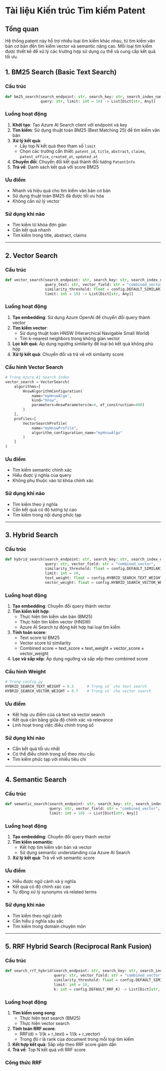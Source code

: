 # Tài liệu Kiến trúc Tìm kiếm Patent

## Tổng quan
Hệ thống patent này hỗ trợ nhiều loại tìm kiếm khác nhau, từ tìm kiếm văn bản cơ bản đến tìm kiếm vector và semantic nâng cao. Mỗi loại tìm kiếm được thiết kế để xử lý các trường hợp sử dụng cụ thể và cung cấp kết quả tối ưu.

## 1. BM25 Search (Basic Text Search)

### Cấu trúc
```python
def bm25_search(search_endpoint: str, search_key: str, search_index_name: str,
                query: str, limit: int = 10) -> List[Dict[str, Any]]
```

### Luồng hoạt động
1. **Khởi tạo**: Tạo Azure AI Search client với endpoint và key
2. **Tìm kiếm**: Sử dụng thuật toán BM25 (Best Matching 25) để tìm kiếm văn bản
3. **Xử lý kết quả**: 
   - Lấy top N kết quả theo tham số `limit`
   - Chọn các trường cần thiết: `patent_id`, `title`, `abstract`, `claims`, `patent_office`, `created_at`, `updated_at`
4. **Chuyển đổi**: Chuyển đổi kết quả thành đối tượng `PatentInfo`
5. **Trả về**: Danh sách kết quả với score BM25

### Ưu điểm
- Nhanh và hiệu quả cho tìm kiếm văn bản cơ bản
- Sử dụng thuật toán BM25 đã được tối ưu hóa
- Không cần xử lý vector

### Sử dụng khi nào
- Tìm kiếm từ khóa đơn giản
- Cần kết quả nhanh
- Tìm kiếm trong title, abstract, claims

---

## 2. Vector Search

### Cấu trúc
```python
def vector_search(search_endpoint: str, search_key: str, search_index_name: str,
                  query_text: str, vector_field: str = "combined_vector",
                  similarity_threshold: float = config.DEFAULT_SIMILARITY_THRESHOLD, 
                  limit: int = 10) -> List[Dict[str, Any]]
```

### Luồng hoạt động
1. **Tạo embedding**: Sử dụng Azure OpenAI để chuyển đổi query thành vector
2. **Tìm kiếm vector**: 
   - Sử dụng thuật toán HNSW (Hierarchical Navigable Small World)
   - Tìm k-nearest neighbors trong không gian vector
3. **Lọc kết quả**: Áp dụng ngưỡng similarity để loại bỏ kết quả không phù hợp
4. **Xử lý kết quả**: Chuyển đổi và trả về với similarity score

### Cấu hình Vector Search
```python
# Trong Azure AI Search Index
vector_search = VectorSearch(
    algorithms=[
        HnswAlgorithmConfiguration(
            name="myHnswAlgo",
            kind="hnsw",
            parameters=HnswParameters(m=4, ef_construction=400)
        )
    ],
    profiles=[
        VectorSearchProfile(
            name="myHnswProfile",
            algorithm_configuration_name="myHnswAlgo"
        )
    ]
)
```

### Ưu điểm
- Tìm kiếm semantic chính xác
- Hiểu được ý nghĩa của query
- Không phụ thuộc vào từ khóa chính xác

### Sử dụng khi nào
- Tìm kiếm theo ý nghĩa
- Cần kết quả có độ tương tự cao
- Tìm kiếm trong nội dung phức tạp

---

## 3. Hybrid Search

### Cấu trúc
```python
def hybrid_search(search_endpoint: str, search_key: str, search_index_name: str,
                  query: str, vector_field: str = "combined_vector",
                  similarity_threshold: float = config.DEFAULT_SIMILARITY_THRESHOLD, 
                  limit: int = 10,
                  text_weight: float = config.HYBRID_SEARCH_TEXT_WEIGHT,
                  vector_weight: float = config.HYBRID_SEARCH_VECTOR_WEIGHT) -> List[Dict[str, Any]]
```

### Luồng hoạt động
1. **Tạo embedding**: Chuyển đổi query thành vector
2. **Tìm kiếm kết hợp**: 
   - Thực hiện tìm kiếm văn bản (BM25)
   - Thực hiện tìm kiếm vector (HNSW)
   - Azure AI Search tự động kết hợp hai loại tìm kiếm
3. **Tính toán score**: 
   - Text score từ BM25
   - Vector score từ similarity
   - Combined score = text_score × text_weight + vector_score × vector_weight
4. **Lọc và sắp xếp**: Áp dụng ngưỡng và sắp xếp theo combined score

### Cấu hình Weight
```python
# Trong config.py
HYBRID_SEARCH_TEXT_WEIGHT = 0.3      # Trọng số cho text search
HYBRID_SEARCH_VECTOR_WEIGHT = 0.7    # Trọng số cho vector search
```

### Ưu điểm
- Kết hợp ưu điểm của cả text và vector search
- Kết quả cân bằng giữa độ chính xác và relevance
- Linh hoạt trong việc điều chỉnh trọng số

### Sử dụng khi nào
- Cần kết quả tối ưu nhất
- Có thể điều chỉnh trọng số theo nhu cầu
- Tìm kiếm phức tạp với nhiều tiêu chí

---

## 4. Semantic Search

### Cấu trúc
```python
def semantic_search(search_endpoint: str, search_key: str, search_index_name: str,
                    query: str, vector_field: str = "combined_vector", 
                    limit: int = 10) -> List[Dict[str, Any]]
```

### Luồng hoạt động
1. **Tạo embedding**: Chuyển đổi query thành vector
2. **Tìm kiếm semantic**: 
   - Kết hợp tìm kiếm văn bản và vector
   - Sử dụng semantic understanding của Azure AI Search
3. **Xử lý kết quả**: Trả về với semantic score

### Ưu điểm
- Hiểu được ngữ cảnh và ý nghĩa
- Kết quả có độ chính xác cao
- Tự động xử lý synonyms và related terms

### Sử dụng khi nào
- Tìm kiếm theo ngữ cảnh
- Cần hiểu ý nghĩa sâu sắc
- Tìm kiếm trong domain chuyên môn

---

## 5. RRF Hybrid Search (Reciprocal Rank Fusion)

### Cấu trúc
```python
def search_rrf_hybrid(search_endpoint: str, search_key: str, search_index_name: str,
                      query: str, vector_field: str = "combined_vector",
                      similarity_threshold: float = config.DEFAULT_SIMILARITY_THRESHOLD, 
                      limit: int = 10,
                      k: int = config.DEFAULT_RRF_K) -> List[Dict[str, Any]]
```

### Luồng hoạt động
1. **Tìm kiếm song song**: 
   - Thực hiện text search (BM25)
   - Thực hiện vector search
2. **Tính toán RRF score**: 
   - RRF(d) = 1/(k + r_text) + 1/(k + r_vector)
   - Trong đó r là rank của document trong mỗi loại tìm kiếm
3. **Kết hợp kết quả**: Sắp xếp theo RRF score giảm dần
4. **Trả về**: Top N kết quả với RRF score

### Công thức RRF